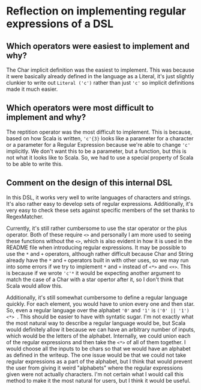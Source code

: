 # Reflection on implementing regular expressions of a DSL

## Which operators were easiest to implement and why?
The Char implicit definition was the easiest to implement. This was because
it were basically already defined in the language as a Literal, it's just 
slightly clunkier to write out `Literal ('c')` rather than just `'c'` so
implicit definitions made it much easier.

## Which operators were most difficult to implement and why?
The reptition operator was the most difficult to implement. This is because,
based on how Scala is written, `'c'{3}` looks like a parameter for a character
or a parameter for a Regular Expression because we're able to change `'c'` 
implicitly. We don't want this to be a parameter, but a function, but this is not
what it looks like to Scala. So, we had to use a special property of Scala to be
able to write this.

## Comment on the design of this internal DSL
In this DSL, it works very well to write languages of characters and strings. It's
also rather easy to develop sets of regular expressions. Additionally, it's very easy
to check these sets against specific members of the set thanks to RegexMatcher.

Currently, it's still rather cumbersome to use the star operator or the plus operator.
Both of these require `<>` and personally I am more used to seeing these functions without
the `<>`, which is also evident in how it is used in the README file when introducing
regular expressions. It may be possible to use the `*` and `+` operators, although rather
difficult because Char and String already have the `*` and `+` operators built in with
other uses, so we may run into some errors if we try to implement `*` and `+` instead of
`<*>` and `<+>`. This is because if we wrote `'c'*` it would be expecting another
argument to match the case of a Char with a star opertor after it, so I don't think
that Scala would allow this.

Additionally, it's still somewhat cumbersome to define a regular language quickly.
For each element, you would have to union every one and then star. 
So, even a regular language over the alphabet `'0'` and `'1'` is
`('0' || '1') <*> `. This should be easier to have with syntatic sugar. I'm not exactly
what the most natural way to describe a regular language would be, but Scala would
definitely allow it because we can have an arbitrary number of inputs, which would be
the letters of the alphabet. Internally, we could union each of the regular expressions
and then take the `<*>` of all of them together. I would choose all the inputs to be chars
so that we would have an alphabet as defined in the writeup. The one issue would be that
we could not take regular expressions as a part of the alphabet, but I think that would
prevent the user from giving it weird "alphabets" where the regular expressions given
were not actually characters. I'm not certain what I would call this method to make it
the most natural for users, but I think it would be useful.
